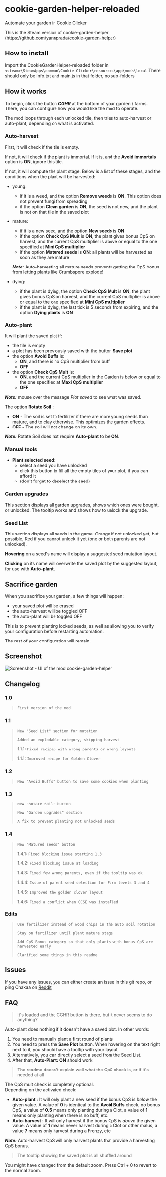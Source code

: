 # cookie-garden-helper-reloaded

Automate your garden in Cookie Clicker

This is the Steam version of cookie-garden-helper (https://github.com/yannprada/cookie-garden-helper)

## How to install

Import the CookieGardenHelper-reloaded folder in `<steam>\SteamApps\common\Cookie Clicker\resources\app\mods\local`
There should only be info.txt and main.js in that folder, no sub-folders

## How it works

To begin, click the button ***CGHR*** at the bottom of your
garden / farms. There, you can configure how you would like the mod to operate.

The mod loops through each unlocked tile, then tries to auto-harvest
or auto-plant, depending on what is activated.

### Auto-harvest

First, it will check if the tile is empty.

If not, it will check if the plant is immortal. If it is, 
and the **Avoid immortals** option is **ON**, ignore this tile.

If not, it will compute the plant stage. Below is a list of these stages, 
and the conditions when the plant will be harvested:

- young:
  - if it is a weed, and the option **Remove weeds** is **ON**. 
  This option does not prevent fungi from spreading
  - if the option **Clean garden** is **ON**, the seed is not new, 
  and the plant is not on that tile in the saved plot
  
- mature:
  - if it is a new seed, and the option **New seeds** is **ON**
  - if the option **Check CpS Mult** is **ON**, the plant gives bonus CpS on harvest, 
  and the current CpS multiplier is above or equal to the one specified at **Mini CpS multiplier**
  - if the option **Matured seeds** is **ON**: all plants will be harvested as soon as they are mature
  
  ***Note:*** Auto-harvesting all mature seeds prevents getting the CpS bonus from letting plants like Crumbspore explode!
  
- dying:
  - if the plant is dying, the option **Check CpS Mult** is **ON**, 
  the plant gives bonus CpS on harvest, and the current CpS multiplier is above or equal to 
  the one specified at **Mini CpS multiplier**
  - if the plant is dying, the last tick is 5 seconds from expiring, 
  and the option **Dying plants** is **ON**

### Auto-plant

It will plant the saved plot if:

- the tile is empty
- a plot has been previously saved with the button **Save plot**
- the option **Avoid Buffs** is:
  - **ON**, and there is no CpS multiplier from buff
  - **OFF**
- the option **Check CpS Mult** is:
  - **ON**, and the current CpS multiplier in the Garden is
below or equal to the one specified at **Maxi CpS multiplier**
  - **OFF**

***Note:*** mouse over the message *Plot saved* to see what was saved.

The option **Rotate Soil** :
  - **ON** - The soil is set to fertilizer if there are more young seeds than mature, 
  and to clay otherwise. This optimizes the garden effects.
  - **OFF** - The soil will not change on its own.

***Note:*** Rotate Soil does not require **Auto-plant** to be **ON**.

### Manual tools

- **Plant selected seed**:
  - select a seed you have unlocked
  - click this button to fill all the empty tiles of your plot, if you can afford it
  - (don't forget to deselect the seed)

### Garden upgrades

This section displays all garden upgrades, shows which ones were bought, or unlocked. 
The tooltip works and shows how to unlock the upgrade.

### Seed List

This section displays all seeds in the game. Orange if not unlocked yet, but possible, 
Red if you cannot unlock it yet (one or both parents are not unlocked).

**Hovering** on a seed's name will display a suggested seed mutation layout.

**Clicking** on its name will overwrite the saved plot by the suggested layout, for use with **Auto-plant**.

## Sacrifice garden

When you sacrifice your garden, a few things will happen:

- your saved plot will be erased
- the auto-harvest will be toggled OFF
- the auto-plant will be toggled OFF

This is to prevent planting locked seeds, as well as allowing you to verify your
configuration before restarting automation.

The rest of your configuration will remain.

## Screenshot

![Screenshot - UI of the mod cookie-garden-helper](/img/cookie-garden-helper.png?raw=true "UI")

## Changelog

### 1.0

>`First version of the mod`

### 1.1

>`New "Seed List" section for mutation`
>
>`Added an explodable category, skipping harvest`
>
>1.1.1: `Fixed recipes with wrong parents or wrong layouts`
>
>1.1.1: `Improved recipe for Golden Clover`

### 1.2

>`New "Avoid Buffs" button to save some cookies when planting`

### 1.3

>`New "Rotate Soil" button`
>
>`New "Garden upgrades" section`
>
>`A fix to prevent planting not unlocked seeds`

### 1.4

>`New "Matured seeds" button`
>
>1.4.1: `Fixed blocking issue starting 1.3`
>
>1.4.2: `Fixed blocking issue at loading`
>
>1.4.3: `Fixed few wrong parents, even if the tooltip was ok`
>
>1.4.4: `Issue of parent seed selection for Farm levels 3 and 4`
>
>1.4.5: `Improved the golden clover layout`
>
>1.4.6: `Fixed a conflict when CCSE was installed`

### Edits
>`Use fertilizer instead of wood chips in the auto soil rotation`
>
>`Stay on fertilizer until plant mature stage`
>
>`Add CpS Bonus category so that only plants with bonus CpS are harvested early`
>
>`Clarified some things in this readme`

## Issues

If you have any issues, you can either create an issue in this git repo, or ping Chakaa on [Reddit](https://old.reddit.com/r/CookieClicker/comments/phxdge/garden_helper_for_steam_version/)

## FAQ

> It's loaded and the CGHR button is there, but it never seems to do anything?

Auto-plant does nothing if it doesn't have a saved plot.
In other words:  
1. You need to manually plant a first round of plants
2. You need to press the **Save Plot** button. When hovering on the text right next to it, 
you should have a tooltip with your layout
4. Alternatively, you can directly select a seed from the Seed List.
5. After that, **Auto-Plant: ON** should work  

> The readme doesn't explain well what the CpS check is, or if it's needed at all

The CpS mult check is completely optional.  
Depending on the activated check:  
- **Auto-plant** : It will only plant a new seed if the bonus CpS is *below* the given value. 
A value of **0** is identical to the **Avoid Buffs** check, no bonus CpS, a value of **0.5** means 
only planting during a Clot, a value of **1** means only planting when there is no buff, etc.
- **Auto-harvest** : It will only harvest if the bonus CpS is *above* the given value. 
A value of **1** means never harvest during a Clot or other malus, a value **7** means only harvest 
during a Frenzy, etc.

***Note:*** Auto-harvest CpS will only harvest plants that provide a harvesting CpS bonus.

> The tooltip showing the saved plot is all shuffled around

You might have changed from the default zoom. Press Ctrl + 0 to revert to the normal zoom.

